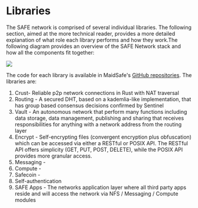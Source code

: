 # Libraries

The SAFE network is comprised of several individual libraries. The following section, aimed at the more technical reader, provides a more detailed explanation of what role each library performs and how they work.The following diagram provides an overview of the SAFE Network stack and how all the components fit together:

![](http://systemdocs.maidsafe.net/content/en/detail/img/stack.png)
    
The code for each library is available in MaidSafe's [GitHub repositories](https://github.com/maidsafe). The libraries are:

1.  Crust- Reliable p2p network connections in Rust with NAT traversal
2.  Routing - A secured DHT, based on a kademlia-like implementation, that has group based consensus decisions confirmed by Sentinel
3.  Vault - An autonomous network that perform many functions including data storage, data management, publishing and sharing that receives responsibilities for anything with a network address from the routing layer
5.  Encrypt - Self-encrypting files (convergent encryption plus obfuscation) which can be accessed via either a RESTful or POSIX API. The RESTful API offers simplicity (GET, PUT, POST, DELETE), while the POSIX API provides more granular access.
6.  Messaging - 
7.  Compute - 
8.  Safecoin - 
9.  Self-authentication
10. SAFE Apps -  The networks application layer where all third party apps reside and will access the network via NFS / Messaging / Compute modules



